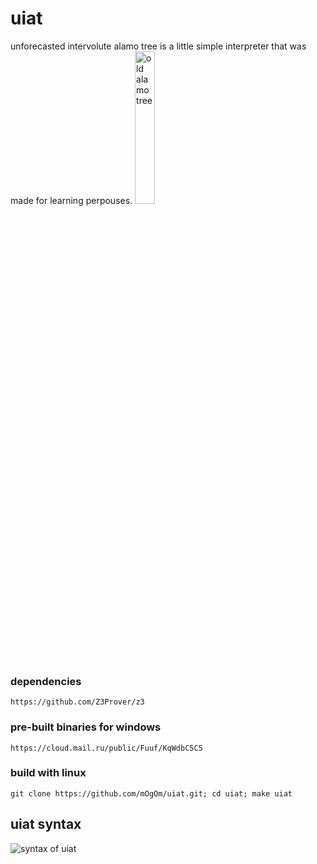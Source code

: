 # uiat
unforecasted intervolute alamo tree
is a little simple interpreter that was made for learning perpouses.
<img src="https://freerangestock.com/sample/26373/old-tree.jpg" style="width: 25%; height: 25%" alt="old alamo tree">

### dependencies
```
https://github.com/Z3Prover/z3
```

### pre-built binaries for windows
```
https://cloud.mail.ru/public/Fuuf/KqWdbC5C5
```
### build with linux
```
git clone https://github.com/mOgOm/uiat.git; cd uiat; make uiat
```
## uiat syntax
<img src="https://pp.userapi.com/c849028/v849028082/104513/3tdTIcseo7E.jpg" alt="syntax of uiat">
